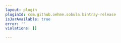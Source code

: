 ```yaml
---
layout: plugin
pluginId: com.github.oehme.sobula.bintray-release
isJarAvailable: true
error: ''
violations: []

---
```

